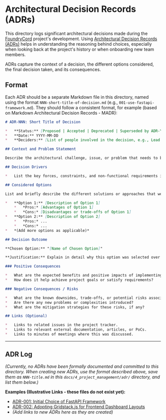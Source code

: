 # Architectural Decision Records (ADRs)

This directory logs significant architectural decisions made during the [FoundryCord](docs/1_introduction/glossary.md#foundrycord) project's development. Using [Architectural Decision Records (ADRs)](docs/1_introduction/glossary.md#adr-architectural-decision-record) helps in understanding the reasoning behind choices, especially when looking back at the project's history or when onboarding new team members.

ADRs capture the context of a decision, the different options considered, the final decision taken, and its consequences.

## Format

Each ADR should be a separate Markdown file in this directory, named using the format `NNN-short-title-of-decision.md` (e.g., `001-use-fastapi-framework.md`). They should follow a consistent format, for example (based on Markdown Architectural Decision Records - MADR):

```markdown
# ADR-NNN: Short Title of Decision

*   **Status:** [Proposed | Accepted | Deprecated | Superseded by ADR-YYY]
*   **Date:** YYYY-MM-DD
*   **Deciders:** [List of people involved in the decision, e.g., Lead Developer, Project Team]

## Context and Problem Statement

Describe the architectural challenge, issue, or problem that needs to be addressed. What is the context driving this decision? What problem are we trying to solve?

## Decision Drivers

*   List the key forces, constraints, and non-functional requirements influencing the decision (e.g., performance needs, maintainability goals, team expertise, existing infrastructure, project deadlines, simplicity vs. feature-richness).

## Considered Options

List and briefly describe the different solutions or approaches that were considered.

*   **Option 1:** [Description of Option 1]
    *   *Pros:* [Advantages of Option 1]
    *   *Cons:* [Disadvantages or trade-offs of Option 1]
*   **Option 2:** [Description of Option 2]
    *   *Pros:* ...
    *   *Cons:* ...
*   *(Add more options as applicable)*

## Decision Outcome

**Chosen Option:** "[Name of Chosen Option]"

**Justification:** Explain in detail why this option was selected over the others. Clearly articulate the reasoning, supported by the decision drivers and a comparison of the options' pros and cons.

### Positive Consequences

*   What are the expected benefits and positive impacts of implementing this decision?
*   How does it help achieve project goals or satisfy requirements?

### Negative Consequences / Risks

*   What are the known downsides, trade-offs, or potential risks associated with this decision?
*   Are there any new problems or complexities introduced?
*   What are the mitigation strategies for these risks, if any?

## Links (Optional)

*   Links to related issues in the project tracker.
*   Links to relevant external documentation, articles, or PoCs.
*   Links to minutes of meetings where this was discussed.
```

---

## ADR Log

*(Currently, no ADRs have been formally documented and committed to this directory. When creating new ADRs, use the format described above, save them as `NNN-title.md` in this `docs/4_project_management/adr/` directory, and list them below.)*

**Examples (Illustrative Links - these files do not exist yet):**

*   [ADR-001: Initial Choice of FastAPI Framework](./001-use-fastapi-framework.md)
*   [ADR-002: Adopting Gridstack.js for Frontend Dashboard Layouts](./002-use-gridstack-for-layouts.md)
*   *(Add links to new ADRs here as they are created)* 